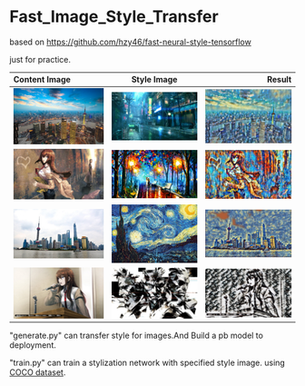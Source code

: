 # Fast_Image_Style_Transfer
based on https://github.com/hzy46/fast-neural-style-tensorflow

just for practice.

| Content Image | Style Image | Result |
| :------------ |:---------------:| -----:|
|<img src="https://github.com/cruzsoma/Fast_Image_Style_Transfer/blob/master/images/test3.jpg" width="300" />|<img src="https://github.com/cruzsoma/Fast_Image_Style_Transfer/blob/master/images/CyberPunk4.jpg" width="300" />|<img src="https://github.com/cruzsoma/Fast_Image_Style_Transfer/blob/master/images/CyberPunk4-test3.jpg" width="300" />|
|<img src="https://github.com/cruzsoma/Fast_Image_Style_Transfer/blob/master/images/SG3.jpg" width="300" />|<img src="https://github.com/cruzsoma/Fast_Image_Style_Transfer/blob/master/images/fantasy.jpg" width="300" />|<img src="https://github.com/cruzsoma/Fast_Image_Style_Transfer/blob/master/images/fantasy-SG3.jpg" width="300" />|
|<img src="https://github.com/cruzsoma/Fast_Image_Style_Transfer/blob/master/images/test2.jpg" width="300" />|<img src="https://github.com/cruzsoma/Fast_Image_Style_Transfer/blob/master/images/starry.jpg" width="300" />|<img src="https://github.com/cruzsoma/Fast_Image_Style_Transfer/blob/master/images/starry-test2.jpg" width="300" />|
|<img src="https://github.com/cruzsoma/Fast_Image_Style_Transfer/blob/master/images/SG1.jpg" width="300" />|<img src="https://github.com/cruzsoma/Fast_Image_Style_Transfer/blob/master/images/mgs.jpg" width="300" />|<img src="https://github.com/cruzsoma/Fast_Image_Style_Transfer/blob/master/images/mgs-SG1.jpg" width="300" />|

"generate.py" can transfer style for images.And Build a pb model to deployment.

"train.py" can train a stylization network with specified style image. using [COCO dataset](http://msvocds.blob.core.windows.net/coco2014/train2014.zip).
